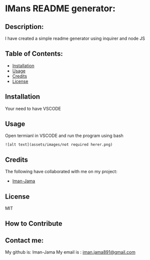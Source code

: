 # IMans README generator:

## Description:
I have created a simple readme generator using inquirer      and node JS


## Table of Contents:

- [Installation](#installation)
- [Usage](#usage)
- [Credits](#credits)
- [License](#license)

## Installation
Your need to have VSCODE


## Usage
Open termianl in VSCODE and run the program using bash

    
    ![alt text](assets/images/not required herer.png)
    

## Credits

The following have collaborated with me on my project:
- [Iman-Jama](www.github.com/Iman-Jama)


## License
MIT


## How to Contribute



## Contact me:
My github is: Iman-Jama
My email is : iman.jama891@gmail.com